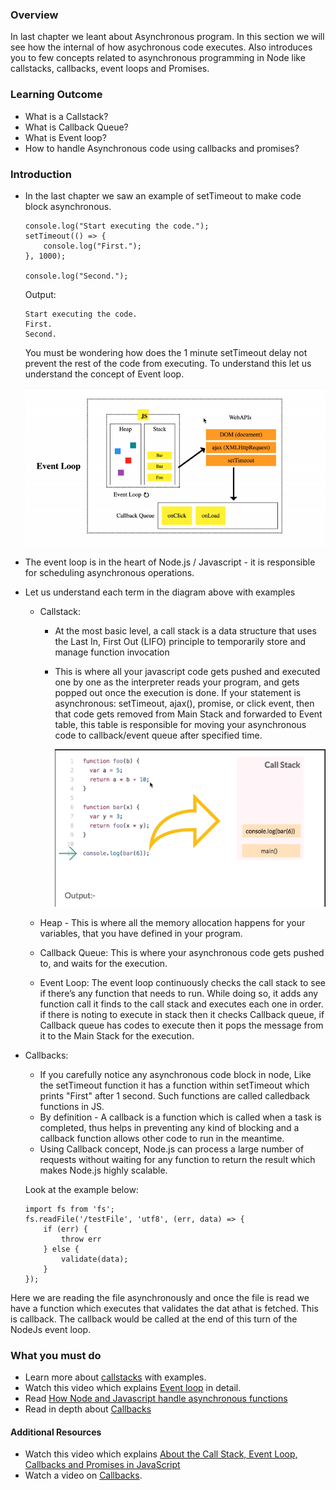 ### Overview
In last chapter we leant about Asynchronous program. In this section we will see how the internal of how asychronous code executes. 
Also introduces you to few concepts related to asynchronous programming in Node like callstacks, callbacks, event loops and Promises.

### Learning Outcome
- What is a Callstack?
- What is Callback Queue?
- What is Event loop?
- How to handle Asynchronous code using callbacks and promises?

### Introduction
- In the last chapter we saw an example of setTimeout to make code block asynchronous.
    ```
    console.log("Start executing the code.");
    setTimeout(() => {
        console.log("First.");
    }, 1000);

    console.log("Second.");
    ```
    Output:
    ```
    Start executing the code.
    First.
    Second.
    ```

    You must be wondering how does the 1 minute setTimeout delay not prevent the rest of the code from executing. To understand this let us understand the concept of Event loop.

    ![](./images/Event_loop.gif)

- The event loop is in the heart of Node.js / Javascript - it is responsible for scheduling asynchronous operations.
- Let us understand each term in the diagram above with examples
    - Callstack: 
        - At the most basic level, a call stack is a data structure that uses the Last In, First Out (LIFO) principle to temporarily store and manage function invocation
        - This is where all your javascript code gets pushed and executed one by one as the interpreter reads your program, and gets popped out once the execution is done. If your statement is asynchronous: setTimeout, ajax(), promise, or click event, then that code gets removed from Main Stack and forwarded to Event table, this table is responsible for moving your asynchronous code to callback/event queue after specified time.

            ![](./images/callstack.gif)

    - Heap - This is where all the memory allocation happens for your variables, that you have defined in your program.
    - Callback Queue: This is where your asynchronous code gets pushed to, and waits for the execution.
    - Event Loop: The event loop continuously checks the call stack to see if there’s any function that needs to run. While doing so, it adds any function call it finds to the call stack and executes each one in order. if there is noting to execute in stack then it checks Callback queue, if Callback queue has codes to execute then it pops the message from it to the Main Stack for the execution.
- Callbacks:
    - If you carefully notice any asynchronous code block in node, Like the setTimeout function it has a function within setTimeout which prints "First" after 1 second. Such functions are called calledback functions in JS.
    - By definition - A callback is a function which is called when a task is completed, thus helps in preventing any kind of blocking and a callback function allows other code to run in the meantime.
    - Using Callback concept, Node.js can process a large number of requests without waiting for any function to return the result which makes Node.js highly scalable.

    Look at the example below:
    ```
    import fs from 'fs';
    fs.readFile('/testFile', 'utf8', (err, data) => {
        if (err) { 
            throw err 
        } else {
            validate(data);
        }
    });
    ```

Here we are reading the file asynchronously and once the file is read we have a function which executes that validates the dat athat is fetched. This is callback. The callback would be called at the end of this turn of the NodeJs event loop. 

### What you must do
- Learn more about [callstacks](https://www.javascripttutorial.net/javascript-call-stack/) with examples.
- Watch this video which explains [Event loop](https://www.youtube.com/watch?v=8aGhZQkoFbQ&t=7s) in detail.
- Read [How Node and Javascript handle asynchronous functions](https://medium.com/@thejasonfile/how-node-and-javascript-handle-asynchronous-functions-7feb9fc8a610)
- Read in depth about [Callbacks](https://nodejs.org/en/knowledge/getting-started/control-flow/what-are-callbacks/)


#### Additional Resources
- Watch this video which explains [About the Call Stack, Event Loop, Callbacks and Promises in JavaScript](https://www.youtube.com/watch?v=RRgAdi3gX-s)
- Watch a video on [Callbacks](https://www.youtube.com/watch?v=ui4-OADfgIk).

